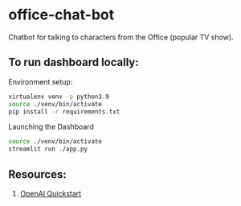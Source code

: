 # office-chat-bot

Chatbot for talking to characters from the Office (popular TV show).


## To run dashboard locally:
Environment setup:
```sh
virtualenv venv -p python3.9
source ./venv/bin/activate
pip install -r requirements.txt
```

Launching the Dashboard
```sh
source ./venv/bin/activate
streamlit run ./app.py
```

## Resources:
1. [OpenAI Quickstart](https://beta.openai.com/docs/quickstart)
